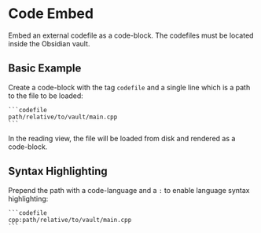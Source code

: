 # Code Embed

Embed an external codefile as a code-block. The codefiles must be located inside
the Obsidian vault.

## Basic Example

Create a code-block with the tag `codefile` and a single line which is a
path to the file to be loaded:

    ```codefile
    path/relative/to/vault/main.cpp
    ```

In the reading view, the file will be loaded from disk and rendered as a
code-block.

## Syntax Highlighting

Prepend the path with a code-language and a `:` to enable language syntax
highlighting:

    ```codefile
    cpp:path/relative/to/vault/main.cpp
    ```

